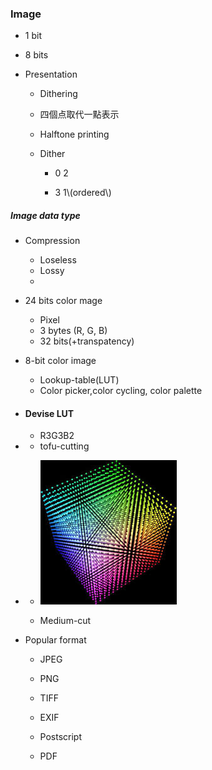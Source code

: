 ### Image

* 1 bit
* 8 bits

* Presentation

  * Dithering 
  * 四個点取代一點表示
  * Halftone printing
  * Dither

    * 0 2

    * 3 1\\(ordered\\)

##### Image data type

* Compression
  * Loseless
  * Lossy
  * 
* 24 bits color mage
  * Pixel 
  * 3 bytes \(R, G, B\) 
  * 32 bits\(+transpatency\) 
* 8-bit color image

  * Lookup-table\(LUT\)
  * Color picker,color cycling, color palette

* #### Devise LUT

  * R3G3B2
* * tofu-cutting 
* * ![](/assets/download.jpg)

  * Medium-cut
* Popular format

  * JPEG 
  * PNG
  * TIFF
  * EXIF
  * Postscript

  * PDF



